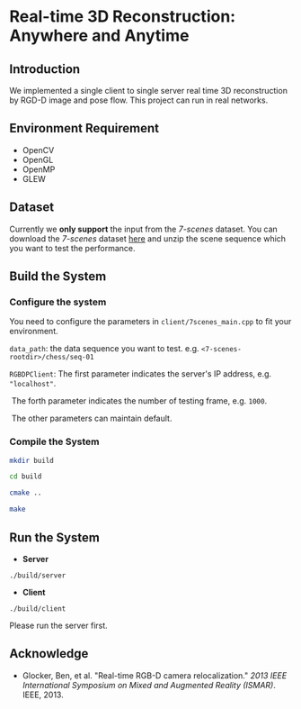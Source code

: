 # Real-time 3D Reconstruction: Anywhere and Anytime

## Introduction

We implemented a single client to single server real time 3D reconstruction by RGD-D image and pose flow. This project can run in real networks.



## Environment Requirement

- OpenCV
- OpenGL
- OpenMP
- GLEW



## Dataset

Currently we **only support** the input from the *7-scenes* dataset. You can download the *7-scenes* dataset [here](https://www.microsoft.com/en-us/research/project/rgb-d-dataset-7-scenes/) and unzip the scene sequence which you want to test the performance.



## Build the System

### Configure the system

You need to configure the parameters in `client/7scenes_main.cpp` to fit your environment.

`data_path`: the data sequence you want to test. e.g. `<7-scenes-rootdir>/chess/seq-01`

`RGBDPClient`:   The first parameter indicates the server's IP address, e.g. `"localhost"`. 

​							 The forth parameter indicates the number of testing frame, e.g. `1000`. 

​							 The other parameters can maintain default.

### Compile the System

```bash
mkdir build

cd build

cmake ..

make
```



## Run the System

- **Server** 

````
./build/server
````

- **Client**

````
./build/client
````

Please run the server first.

## Acknowledge

- Glocker, Ben, et al. "Real-time RGB-D camera relocalization." *2013 IEEE International Symposium on Mixed and Augmented Reality (ISMAR)*. IEEE, 2013.

